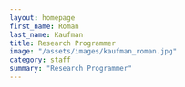 ```yaml
---
layout: homepage
first_name: Roman
last_name: Kaufman
title: Research Programmer
image: "/assets/images/kaufman_roman.jpg"
category: staff
summary: "Research Programmer"
---
```


